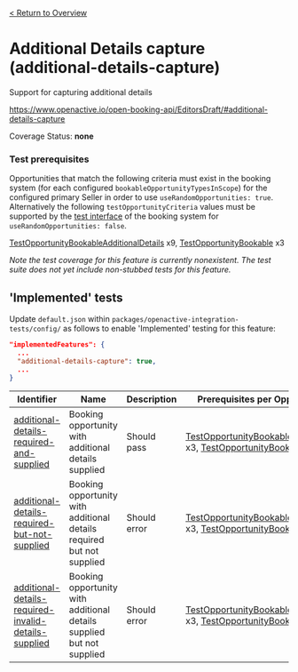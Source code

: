 [< Return to Overview](../../README.md)
# Additional Details capture (additional-details-capture)

Support for capturing additional details 


https://www.openactive.io/open-booking-api/EditorsDraft/#additional-details-capture

Coverage Status: **none**
### Test prerequisites
Opportunities that match the following criteria must exist in the booking system (for each configured `bookableOpportunityTypesInScope`) for the configured primary Seller in order to use `useRandomOpportunities: true`. Alternatively the following `testOpportunityCriteria` values must be supported by the [test interface](https://openactive.io/test-interface/) of the booking system for `useRandomOpportunities: false`.

[TestOpportunityBookableAdditionalDetails](https://openactive.io/test-interface#TestOpportunityBookableAdditionalDetails) x9, [TestOpportunityBookable](https://openactive.io/test-interface#TestOpportunityBookable) x3

*Note the test coverage for this feature is currently nonexistent. The test suite does not yet include non-stubbed tests for this feature.*


## 'Implemented' tests

Update `default.json` within `packages/openactive-integration-tests/config/` as follows to enable 'Implemented' testing for this feature:

```json
"implementedFeatures": {
  ...
  "additional-details-capture": true,
  ...
}
```

| Identifier | Name | Description | Prerequisites per Opportunity Type |
|------------|------|-------------|---------------|
| [additional-details-required-and-supplied](./implemented/additional-details-required-and-supplied-test.js) | Booking opportunity with additional details supplied | Should pass | [TestOpportunityBookableAdditionalDetails](https://openactive.io/test-interface#TestOpportunityBookableAdditionalDetails) x3, [TestOpportunityBookable](https://openactive.io/test-interface#TestOpportunityBookable) x1 |
| [additional-details-required-but-not-supplied](./implemented/additional-details-required-but-not-supplied-test.js) | Booking opportunity with additional details required but not supplied | Should error | [TestOpportunityBookableAdditionalDetails](https://openactive.io/test-interface#TestOpportunityBookableAdditionalDetails) x3, [TestOpportunityBookable](https://openactive.io/test-interface#TestOpportunityBookable) x1 |
| [additional-details-required-invalid-details-supplied](./implemented/additional-details-required-invalid-details-supplied-test.js) | Booking opportunity with additional details supplied but not supplied | Should error | [TestOpportunityBookableAdditionalDetails](https://openactive.io/test-interface#TestOpportunityBookableAdditionalDetails) x3, [TestOpportunityBookable](https://openactive.io/test-interface#TestOpportunityBookable) x1 |


